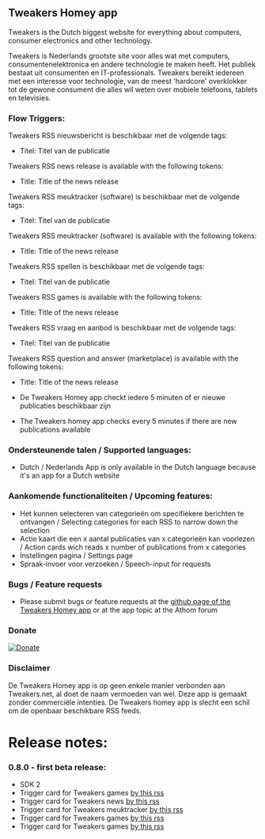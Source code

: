 ## Tweakers Homey app
Tweakers is the Dutch biggest website for everything about  computers, consumer electronics and other technology.

Tweakers is Nederlands grootste site voor alles wat met computers, consumentenelektronica en andere technologie te maken heeft. Het publiek bestaat uit consumenten en IT-professionals. Tweakers bereikt iedereen met een interesse voor technologie, van de meest 'hardcore' overklokker tot de gewone consument die alles wil weten over mobiele telefoons, tablets en televisies.

### Flow Triggers:
Tweakers RSS nieuwsbericht is beschikbaar met de volgende tags:
* Titel: Titel van de publicatie

Tweakers RSS news release is available with the following tokens:
* Title: Title of the news release

Tweakers RSS meuktracker (software) is beschikbaar met de volgende tags:
* Titel: Titel van de publicatie

Tweakers RSS meuktracker (software) is available with the following tokens:
* Title: Title of the news release

Tweakers RSS spellen is beschikbaar met de volgende tags:
* Titel: Titel van de publicatie

Tweakers RSS games is available with the following tokens:
* Title: Title of the news release

Tweakers RSS vraag en aanbod is beschikbaar met de volgende tags:
* Titel: Titel van de publicatie

Tweakers RSS question and answer (marketplace) is available with the following tokens:
* Title: Title of the news release

* De Tweakers Homey app checkt iedere 5 minuten of er nieuwe publicaties beschikbaar zijn
* The Tweakers homey app checks every 5 minutes if there are new publications available

### Ondersteunende talen / Supported languages:
* Dutch / Nederlands
App is only available in the Dutch language because it's an app for a Dutch website

### Aankomende functionaliteiten / Upcoming features:
* Het kunnen selecteren van categorieën om specifiekere berichten te ontvangen / Selecting categories for each RSS to narrow down the selection
* Actie kaart die een x aantal publicaties van x categorieën kan voorlezen / Action cards wich reads  x number of publications from x categories
* Instellingen pagina / Settings page
* Spraak-invoer voor verzoeken / Speech-input for requests

### Bugs / Feature requests
* Please submit bugs or feature requests at the [github page of the Tweakers Homey app](https://github.com/lubbertkramer/net.tweakers.homey) or at the app topic at the Athom forum


### Donate
[![Donate](https://www.paypalobjects.com/webstatic/en_US/i/btn/png/btn_donate_92x26.png)](https://paypal.me/lubbertkramer)

### Disclaimer
De Tweakers Homey app is op geen enkele manier verbonden aan Tweakers.net, al doet de naam vermoeden van wel. Deze app is gemaakt zonder commerciële intenties.
De Tweakers homey app is slecht een schil om de openbaar beschikbare RSS feeds.

# Release notes:

### 0.8.0 - first beta release:
* SDK 2
* Trigger card for Tweakers games [by this rss](http://feeds.feedburner.com/tweakers/mixed)
* Trigger card for Tweakers news [by this rss](http://feeds.feedburner.com/tweakers/nieuws)
* Trigger card for Tweakers meuktracker [by this rss](http://feeds.feedburner.com/tweakers/meuktracker)
* Trigger card for Tweakers games [by this rss](http://feeds.feedburner.com/tweakers/games)
* Trigger card for Tweakers games [by this rss](https://tweakers.net/feeds/va.xml)
